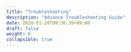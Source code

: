 ```yaml
---
title: "Troubleshooting"
description: "Advance Troubleshooting Guide"
date: 2020-01-28T00:36:39+09:00
draft: false
weight: 6
collapsible: true
---
```


